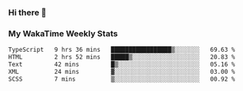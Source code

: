 ### Hi there 👋

<!--
**royschrauwen/royschrauwen** is a ✨ _special_ ✨ repository because its `README.md` (this file) appears on your GitHub profile.

Here are some ideas to get you started:

- 🔭 I’m currently working on ...
- 🌱 I’m currently learning ...
- 👯 I’m looking to collaborate on ...
- 🤔 I’m looking for help with ...
- 💬 Ask me about ...
- 📫 How to reach me: ...
- 😄 Pronouns: ...
- ⚡ Fun fact: ...
-->


### My WakaTime Weekly Stats
<!--START_SECTION:waka-->

```txt
TypeScript   9 hrs 36 mins   █████████████████▒░░░░░░░   69.63 %
HTML         2 hrs 52 mins   █████▒░░░░░░░░░░░░░░░░░░░   20.83 %
Text         42 mins         █▒░░░░░░░░░░░░░░░░░░░░░░░   05.16 %
XML          24 mins         ▓░░░░░░░░░░░░░░░░░░░░░░░░   03.00 %
SCSS         7 mins          ▒░░░░░░░░░░░░░░░░░░░░░░░░   00.92 %
```

<!--END_SECTION:waka-->
